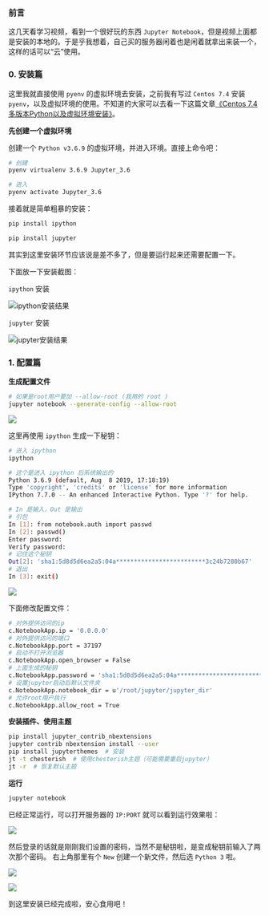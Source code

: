 ### 前言

这几天看学习视频，看到一个很好玩的东西 `Jupyter Notebook`，但是视频上面都是安装的本地的。于是乎我想着，自己买的服务器闲着也是闲着就拿出来装一个，这样的话可以“云”使用。

### 0. 安装篇

这里我就直接使用 `pyenv` 的虚拟环境去安装，之前我有写过 `Centos 7.4` 安装 `pyenv`，以及虚拟环境的使用。不知道的大家可以去看一下这篇文章[《Centos 7.4 多版本Python以及虚拟环境安装》](https://www.toobugs.com/post/2019/08/07/39)。

**先创建一个虚拟环境**

创建一个 `Python v3.6.9` 的虚拟环境，并进入环境。直接上命令吧：

```bash
# 创建
pyenv virtualenv 3.6.9 Jupyter_3.6

# 进入
pyenv activate Jupyter_3.6
```

接着就是简单粗暴的安装：

```bash
pip install ipython

pip install jupyter
```
其实到这里安装环节应该说是差不多了，但是要运行起来还需要配置一下。

下面放一下安装截图：

`ipython` 安装

![ipython安装结果](https://i.loli.net/2019/08/08/OGXADL7hgiQMyR8.png)

`jupyter` 安装

![jupyter安装结果](https://i.loli.net/2019/08/08/Vw8AiWBI5UzOyrK.png)

### 1. 配置篇

**生成配置文件**

```bash
# 如果是root用户要加 --allow-root (我用的 root )
jupyter notebook --generate-config --allow-root
```
![](https://i.loli.net/2019/08/08/bliITEM52ptefLV.png)

这里再使用 `ipython` 生成一下秘钥：
```bash
# 进入 ipython
ipython

# 这个是进入 ipython 后系统输出的
Python 3.6.9 (default, Aug  8 2019, 17:18:19)
Type 'copyright', 'credits' or 'license' for more information
IPython 7.7.0 -- An enhanced Interactive Python. Type '?' for help.

# In 是输入，Out 是输出
# 引包
In [1]: from notebook.auth import passwd
In [2]: passwd()
Enter password:
Verify password:
# 记住这个秘钥
Out[2]: 'sha1:5d8d5d6ea2a5:04a*************************3c24b7280b67'
# 退出
In [3]: exit()
```

![](https://i.loli.net/2019/08/08/aj6WlmbMgRrVi79.png)

下面修改配置文件：

```bash
# 对外提供访问的ip
c.NotebookApp.ip = '0.0.0.0'
# 对外提供访问的端口
c.NotebookApp.port = 37197
# 启动不打开浏览器
c.NotebookApp.open_browser = False
# 上面生成的秘钥
c.NotebookApp.password = 'sha1:5d8d5d6ea2a5:04a*************************3c24b7280b67'
# 设置jupyter启动后默认文件夹
c.NotebookApp.notebook_dir = u'/root/jupyter/jupyter_dir'
# 允许root用户执行
c.NotebookApp.allow_root = True
```

**安装插件、使用主题**

```bash
pip install jupyter_contrib_nbextensions
jupyter contrib nbextension install --user
pip install jupyterthemes  # 安装
jt -t chesterish  # 使用chesterish主题（可能需要重启jupyter）
jt -r  # 恢复默认主题
```

**运行**

```bash
jupyter notebook
```

已经正常运行，可以打开服务器的 `IP:PORT` 就可以看到运行效果啦：

![](https://i.loli.net/2019/08/08/HIWgplV5ZcTd4nm.png)

然后登录的话就是刚刚我们设置的密码，当然不是秘钥啦，是变成秘钥前输入了两次那个密码。
右上角那里有个 `New` 创建一个新文件，然后选 `Python 3` 啦。

![](https://i.loli.net/2019/08/08/WJRrThHlYDxaACd.png)

![](https://i.loli.net/2019/08/08/RDvIJWiYoKVT5UN.png)

到这里安装已经完成啦，安心食用吧！

